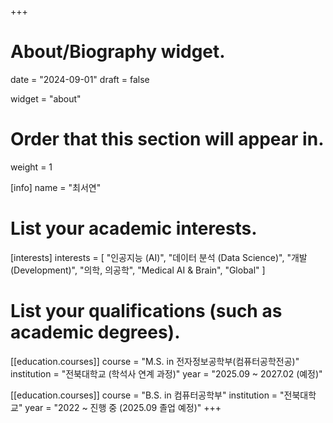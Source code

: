 +++
# About/Biography widget.

date = "2024-09-01"
draft = false

widget = "about"

# Order that this section will appear in.
weight = 1

[info]
name = "최서연"

# List your academic interests.
[interests]
  interests = [
    "인공지능 (AI)",
    "데이터 분석 (Data Science)",
    "개발 (Development)",
    "의학, 의공학",
    "Medical AI & Brain",
    "Global"
  ]

# List your qualifications (such as academic degrees).
[[education.courses]]
  course = "M.S. in 전자정보공학부(컴퓨터공학전공)"
  institution = "전북대학교 (학석사 연계 과정)"
  year = "2025.09 ~ 2027.02 (예정)"

[[education.courses]]
  course = "B.S. in 컴퓨터공학부"
  institution = "전북대학교"
  year = "2022 ~ 진행 중 (2025.09 졸업 예정)"
+++